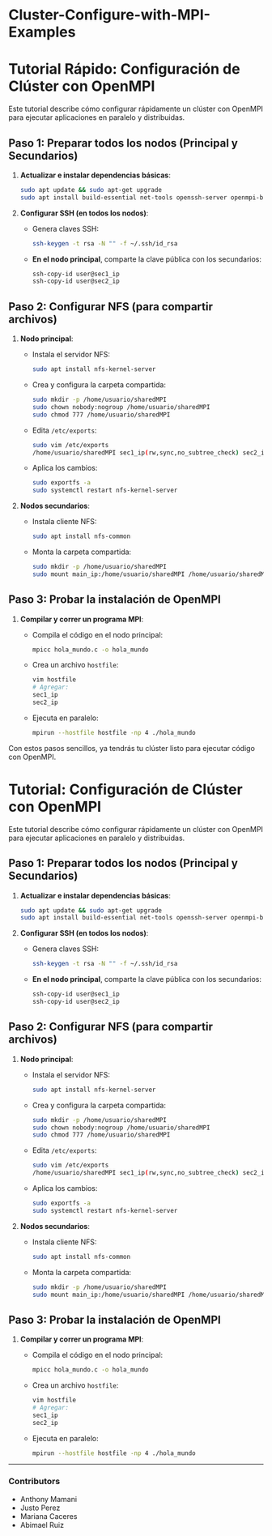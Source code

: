 # Cluster-Configure-with-MPI-Examples
# Tutorial Rápido: Configuración de Clúster con OpenMPI

Este tutorial describe cómo configurar rápidamente un clúster con OpenMPI para ejecutar aplicaciones en paralelo y distribuidas.

## Paso 1: Preparar todos los nodos (Principal y Secundarios)

1. **Actualizar e instalar dependencias básicas**:
   ```bash
   sudo apt update && sudo apt-get upgrade
   sudo apt install build-essential net-tools openssh-server openmpi-bin libopenmpi-dev
   ```

2. **Configurar SSH (en todos los nodos)**:

   - Genera claves SSH:
     ```bash
     ssh-keygen -t rsa -N "" -f ~/.ssh/id_rsa
     ```

   - **En el nodo principal**, comparte la clave pública con los secundarios:
     ```bash
     ssh-copy-id user@sec1_ip
     ssh-copy-id user@sec2_ip
     ```

## Paso 2: Configurar NFS (para compartir archivos)

1. **Nodo principal**:

   - Instala el servidor NFS:
     ```bash
     sudo apt install nfs-kernel-server
     ```
   - Crea y configura la carpeta compartida:
     ```bash
     sudo mkdir -p /home/usuario/sharedMPI
     sudo chown nobody:nogroup /home/usuario/sharedMPI
     sudo chmod 777 /home/usuario/sharedMPI
     ```
   - Edita `/etc/exports`:
     ```bash
     sudo vim /etc/exports
     /home/usuario/sharedMPI sec1_ip(rw,sync,no_subtree_check) sec2_ip(rw,sync,no_subtree_check)
     ```
   - Aplica los cambios:
     ```bash
     sudo exportfs -a
     sudo systemctl restart nfs-kernel-server
     ```

2. **Nodos secundarios**:

   - Instala cliente NFS:
     ```bash
     sudo apt install nfs-common
     ```
   - Monta la carpeta compartida:
     ```bash
     sudo mkdir -p /home/usuario/sharedMPI
     sudo mount main_ip:/home/usuario/sharedMPI /home/usuario/sharedMPI
     ```

## Paso 3: Probar la instalación de OpenMPI

1. **Compilar y correr un programa MPI**:
   
   - Compila el código en el nodo principal:
     ```bash
     mpicc hola_mundo.c -o hola_mundo
     ```

   - Crea un archivo `hostfile`:
     ```bash
     vim hostfile
     # Agregar:
     sec1_ip
     sec2_ip
     ```

   - Ejecuta en paralelo:
     ```bash
     mpirun --hostfile hostfile -np 4 ./hola_mundo
     ```

Con estos pasos sencillos, ya tendrás tu clúster listo para ejecutar código con OpenMPI.

# Tutorial: Configuración de Clúster con OpenMPI

Este tutorial describe cómo configurar rápidamente un clúster con OpenMPI para ejecutar aplicaciones en paralelo y distribuidas.

## Paso 1: Preparar todos los nodos (Principal y Secundarios)

1. **Actualizar e instalar dependencias básicas**:
   ```bash
   sudo apt update && sudo apt-get upgrade
   sudo apt install build-essential net-tools openssh-server openmpi-bin libopenmpi-dev
   ```

2. **Configurar SSH (en todos los nodos)**:

   - Genera claves SSH:
     ```bash
     ssh-keygen -t rsa -N "" -f ~/.ssh/id_rsa
     ```

   - **En el nodo principal**, comparte la clave pública con los secundarios:
     ```bash
     ssh-copy-id user@sec1_ip
     ssh-copy-id user@sec2_ip
     ```

## Paso 2: Configurar NFS (para compartir archivos)

1. **Nodo principal**:

   - Instala el servidor NFS:
     ```bash
     sudo apt install nfs-kernel-server
     ```
   - Crea y configura la carpeta compartida:
     ```bash
     sudo mkdir -p /home/usuario/sharedMPI
     sudo chown nobody:nogroup /home/usuario/sharedMPI
     sudo chmod 777 /home/usuario/sharedMPI
     ```
   - Edita `/etc/exports`:
     ```bash
     sudo vim /etc/exports
     /home/usuario/sharedMPI sec1_ip(rw,sync,no_subtree_check) sec2_ip(rw,sync,no_subtree_check)
     ```
   - Aplica los cambios:
     ```bash
     sudo exportfs -a
     sudo systemctl restart nfs-kernel-server
     ```

2. **Nodos secundarios**:

   - Instala cliente NFS:
     ```bash
     sudo apt install nfs-common
     ```
   - Monta la carpeta compartida:
     ```bash
     sudo mkdir -p /home/usuario/sharedMPI
     sudo mount main_ip:/home/usuario/sharedMPI /home/usuario/sharedMPI
     ```

## Paso 3: Probar la instalación de OpenMPI

1. **Compilar y correr un programa MPI**:
   
   - Compila el código en el nodo principal:
     ```bash
     mpicc hola_mundo.c -o hola_mundo
     ```

   - Crea un archivo `hostfile`:
     ```bash
     vim hostfile
     # Agregar:
     sec1_ip
     sec2_ip
     ```

   - Ejecuta en paralelo:
     ```bash
     mpirun --hostfile hostfile -np 4 ./hola_mundo
     ```


---
### Contributors
- Anthony Mamani  
- Justo Perez
- Mariana Caceres
- Abimael Ruiz